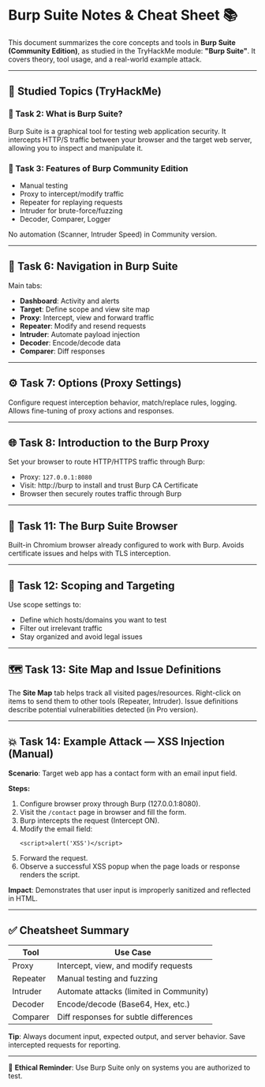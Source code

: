 # Burp Suite Notes & Cheat Sheet 📚

This document summarizes the core concepts and tools in **Burp Suite (Community Edition)**, as studied in the TryHackMe module: **"Burp Suite"**. It covers theory, tool usage, and a real-world example attack.

---

## 🧠 Studied Topics (TryHackMe)
### 🔹 Task 2: What is Burp Suite?
Burp Suite is a graphical tool for testing web application security. It intercepts HTTP/S traffic between your browser and the target web server, allowing you to inspect and manipulate it.

### 🔹 Task 3: Features of Burp Community Edition
- Manual testing
- Proxy to intercept/modify traffic
- Repeater for replaying requests
- Intruder for brute-force/fuzzing
- Decoder, Comparer, Logger

No automation (Scanner, Intruder Speed) in Community version.

---

## 🧭 Task 6: Navigation in Burp Suite
Main tabs:
- **Dashboard**: Activity and alerts
- **Target**: Define scope and view site map
- **Proxy**: Intercept, view and forward traffic
- **Repeater**: Modify and resend requests
- **Intruder**: Automate payload injection
- **Decoder**: Encode/decode data
- **Comparer**: Diff responses

---

## ⚙️ Task 7: Options (Proxy Settings)
Configure request interception behavior, match/replace rules, logging. Allows fine-tuning of proxy actions and responses.

---

## 🌐 Task 8: Introduction to the Burp Proxy
Set your browser to route HTTP/HTTPS traffic through Burp:
- Proxy: `127.0.0.1:8080`
- Visit: http://burp to install and trust Burp CA Certificate
- Browser then securely routes traffic through Burp

---

## 🧪 Task 11: The Burp Suite Browser
Built-in Chromium browser already configured to work with Burp. Avoids certificate issues and helps with TLS interception.

---

## 🎯 Task 12: Scoping and Targeting
Use scope settings to:
- Define which hosts/domains you want to test
- Filter out irrelevant traffic
- Stay organized and avoid legal issues

---

## 🗺️ Task 13: Site Map and Issue Definitions
The **Site Map** tab helps track all visited pages/resources. Right-click on items to send them to other tools (Repeater, Intruder). Issue definitions describe potential vulnerabilities detected (in Pro version).

---

## 💥 Task 14: Example Attack — XSS Injection (Manual)
**Scenario**: Target web app has a contact form with an email input field.

**Steps:**
1. Configure browser proxy through Burp (127.0.0.1:8080).
2. Visit the `/contact` page in browser and fill the form.
3. Burp intercepts the request (Intercept ON).
4. Modify the email field:
   ```
   <script>alert('XSS')</script>
   ```
5. Forward the request.
6. Observe a successful XSS popup when the page loads or response renders the script.

**Impact**: Demonstrates that user input is improperly sanitized and reflected in HTML.

---

## ✅ Cheatsheet Summary

| Tool     | Use Case                                |
|----------|------------------------------------------|
| Proxy    | Intercept, view, and modify requests     |
| Repeater | Manual testing and fuzzing               |
| Intruder | Automate attacks (limited in Community)  |
| Decoder  | Encode/decode (Base64, Hex, etc.)        |
| Comparer | Diff responses for subtle differences     |

**Tip**: Always document input, expected output, and server behavior. Save intercepted requests for reporting.

---

🔐 **Ethical Reminder**: Use Burp Suite only on systems you are authorized to test.